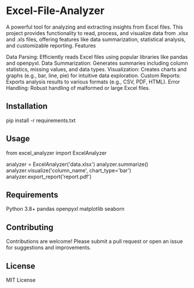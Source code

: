 # Excel-File-Analyzer

A powerful tool for analyzing and extracting insights from Excel files. This project provides functionality to read, process, and visualize data from .xlsx and .xls files, offering features like data summarization, statistical analysis, and customizable reporting.
Features

Data Parsing: Efficiently reads Excel files using popular libraries like pandas and openpyxl.
Data Summarization: Generates summaries including column statistics, missing values, and data types.
Visualization: Creates charts and graphs (e.g., bar, line, pie) for intuitive data exploration.
Custom Reports: Exports analysis results to various formats (e.g., CSV, PDF, HTML).
Error Handling: Robust handling of malformed or large Excel files.

## Installation
pip install -r requirements.txt

## Usage
from excel_analyzer import ExcelAnalyzer

analyzer = ExcelAnalyzer('data.xlsx')
analyzer.summarize()
analyzer.visualize('column_name', chart_type='bar')
analyzer.export_report('report.pdf')

## Requirements

Python 3.8+
pandas
openpyxl
matplotlib
seaborn

## Contributing
Contributions are welcome! Please submit a pull request or open an issue for suggestions and improvements.
## License
MIT License

